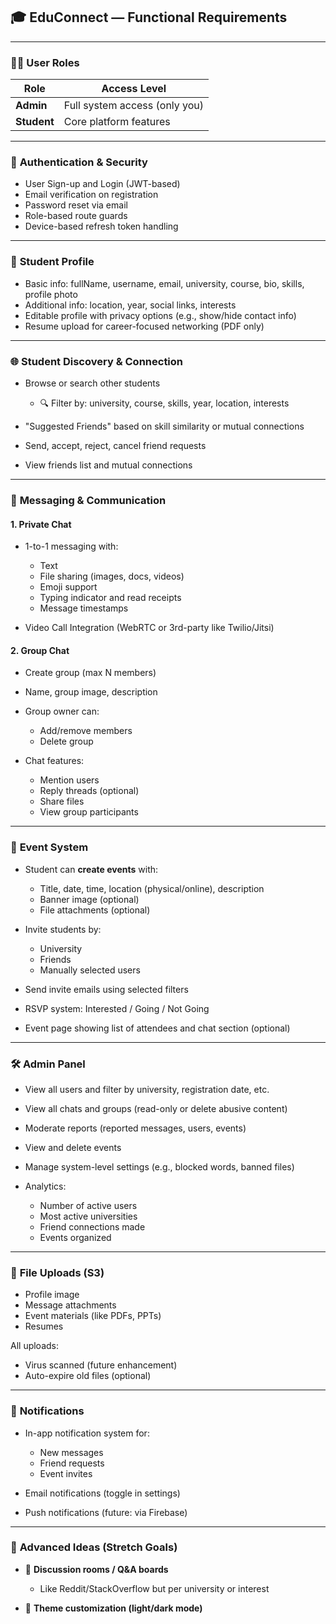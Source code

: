## 🎓 EduConnect — Functional Requirements

---

### 🧑‍💼 **User Roles**

| Role        | Access Level                  |
| ----------- | ----------------------------- |
| **Admin**   | Full system access (only you) |
| **Student** | Core platform features        |

---

### 🔐 **Authentication & Security**

- User Sign-up and Login (JWT-based)
- Email verification on registration
- Password reset via email
- Role-based route guards
- Device-based refresh token handling

---

### 👤 **Student Profile**

- Basic info: fullName, username, email, university, course, bio, skills, profile photo
- Additional info: location, year, social links, interests
- Editable profile with privacy options (e.g., show/hide contact info)
- Resume upload for career-focused networking (PDF only)

---

### 🌐 **Student Discovery & Connection**

- Browse or search other students

  - 🔍 Filter by: university, course, skills, year, location, interests

- "Suggested Friends" based on skill similarity or mutual connections
- Send, accept, reject, cancel friend requests
- View friends list and mutual connections

---

### 💬 **Messaging & Communication**

#### 1. **Private Chat**

- 1-to-1 messaging with:

  - Text
  - File sharing (images, docs, videos)
  - Emoji support
  - Typing indicator and read receipts
  - Message timestamps

- Video Call Integration (WebRTC or 3rd-party like Twilio/Jitsi)

#### 2. **Group Chat**

- Create group (max N members)
- Name, group image, description
- Group owner can:

  - Add/remove members 
  - Delete group

- Chat features:

  - Mention users
  - Reply threads (optional)
  - Share files
  - View group participants

---

### 📅 **Event System**

- Student can **create events** with:

  - Title, date, time, location (physical/online), description
  - Banner image (optional)
  - File attachments (optional)

- Invite students by:

  - University
  - Friends
  - Manually selected users

- Send invite emails using selected filters
- RSVP system: Interested / Going / Not Going
- Event page showing list of attendees and chat section (optional)

---

### 🛠️ **Admin Panel**

- View all users and filter by university, registration date, etc.
- View all chats and groups (read-only or delete abusive content)
- Moderate reports (reported messages, users, events)
- View and delete events
- Manage system-level settings (e.g., blocked words, banned files)
- Analytics:

  - Number of active users
  - Most active universities
  - Friend connections made
  - Events organized

---

### 📁 **File Uploads (S3)**

- Profile image
- Message attachments
- Event materials (like PDFs, PPTs)
- Resumes

All uploads:

- Virus scanned (future enhancement)
- Auto-expire old files (optional)

---

### 🔔 **Notifications**

- In-app notification system for:

  - New messages
  - Friend requests
  - Event invites

- Email notifications (toggle in settings)
- Push notifications (future: via Firebase)

---

### 🧠 **Advanced Ideas (Stretch Goals)**

- 🧪 **Discussion rooms / Q\&A boards**

  - Like Reddit/StackOverflow but per university or interest

- 🎨 **Theme customization (light/dark mode)**
